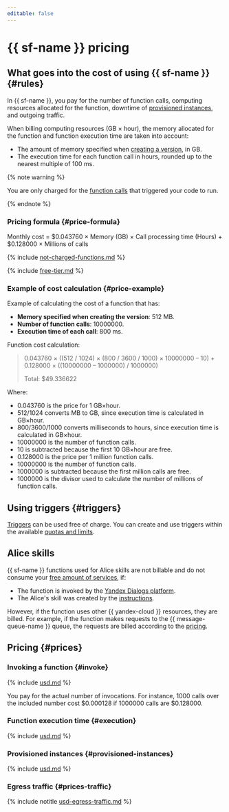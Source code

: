 ```yaml
---
editable: false
---
```


# {{ sf-name }} pricing




## What goes into the cost of using {{ sf-name }} {#rules}

In {{ sf-name }}, you pay for the number of function calls, computing resources allocated for the function, downtime of [provisioned instances](concepts/function.md#provisioned-instances), and outgoing traffic.

When billing computing resources (GB × hour), the memory allocated for the function and function execution time are taken into account:
* The amount of memory specified when [creating a version](operations/function/version-manage.md), in GB.
* The execution time for each function call in hours, rounded up to the nearest multiple of 100 ms.

{% note warning %}

You are only charged for the [function calls](concepts/function-invoke.md) that triggered your code to run.

{% endnote %}




### Pricing formula {#price-formula}

Monthly cost = $0.043760 × Memory (GB) × Call processing time (Hours) + $0.128000 × Millions of calls

{% include [not-charged-functions.md](../_includes/pricing/price-formula/not-charged-functions.md) %}

{% include [free-tier.md](../_includes/pricing/price-formula/free-tier.md) %}

### Example of cost calculation {#price-example}

Example of calculating the cost of a function that has:
* **Memory specified when creating the version**: 512 MB.
* **Number of function calls**: 10000000.
* **Execution time of each call**: 800 ms.

Function cost calculation:

> 0.043760 × ((512 / 1024) × (800 / 3600 / 1000) × 10000000 – 10) + 0.128000 × ((10000000 – 1000000) / 1000000)
>
> Total: $49.336622

Where:
* 0.043760 is the price for 1 GB×hour.
* 512/1024 converts MB to GB, since execution time is calculated in GB×hour.
* 800/3600/1000 converts milliseconds to hours, since execution time is calculated in GB×hour.
* 10000000 is the number of function calls.
* 10 is subtracted because the first 10 GB×hour are free.
* 0.128000 is the price per 1 million function calls.
* 10000000 is the number of function calls.
* 1000000 is subtracted because the first million calls are free.
* 1000000 is the divisor used to calculate the number of millions of function calls.


## Using triggers {#triggers}

[Triggers](concepts/trigger/index.md) can be used free of charge. You can create and use triggers within the available [quotas and limits](concepts/limits.md).



## Alice skills

{{ sf-name }} functions used for Alice skills are not billable and do not consume your [free amount of services](../billing/concepts/serverless-free-tier.md#sf), if:
* The function is invoked by the [Yandex Dialogs platform](https://yandex.ru/dev/dialogs/).
* The Alice's skill was created by the [instructions](https://yandex.ru/dev/dialogs/alice/doc/deploy-ycloud-function.html#deploy-ycloud-function__register).

However, if the function uses other {{ yandex-cloud }} resources, they are billed. For example, if the function makes requests to the {{ message-queue-name }} queue, the requests are billed according to the [pricing](../message-queue/pricing.md#requests-to-queues).



## Pricing {#prices}

### Invoking a function {#invoke}




{% include [usd.md](../_pricing/functions/usd-invocations.md) %}

You pay for the actual number of invocations. For instance, 1000 calls over the included number cost $0.000128 if 1000000 calls are $0.128000.


### Function execution time {#execution}




{% include [usd.md](../_pricing/functions/usd-compute.md) %}




### Provisioned instances {#provisioned-instances}




{% include [usd.md](../_pricing/functions/usd-compute-provisioned-instances.md) %}




### Egress traffic {#prices-traffic}




{% include notitle [usd-egress-traffic.md](../_pricing/usd-egress-traffic.md) %}

